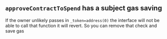 ## `approveContractToSpend` has a subject gas saving
If the owner unlikely  passes in `_token=address(0)`  the interface will not be able to call that function it will revert.
So you can remove that check and save gas 
